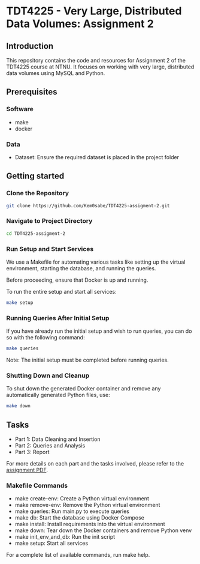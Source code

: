 # TDT4225 - Very Large, Distributed Data Volumes: Assignment 2

## Introduction
This repository contains the code and resources for Assignment 2 of the TDT4225 course at NTNU. It focuses on working with very large, distributed data volumes using MySQL and Python.

## Prerequisites

### Software
- make
- docker

### Data
- Dataset: Ensure the required dataset is placed in the project folder

## Getting started
### Clone the Repository
```bash
git clone https://github.com/Kem0sabe/TDT4225-assigment-2.git
```

### Navigate to Project Directory
```bash
cd TDT4225-assigment-2
```

### Run Setup and Start Services
We use a Makefile for automating various tasks like setting up the virtual environment, starting the database, and running the queries.

Before proceeding, ensure that Docker is up and running.

To run the entire setup and start all services:
```bash
make setup
```

### Running Queries After Initial Setup
If you have already run the initial setup and wish to run queries, you can do so with the following command:
```bash
make queries
```
Note: The initial setup must be completed before running queries.

### Shutting Down and Cleanup
To shut down the generated Docker container and remove any automatically generated Python files, use:
```bash
make down
```

## Tasks
- Part 1: Data Cleaning and Insertion
- Part 2: Queries and Analysis
- Part 3: Report

For more details on each part and the tasks involved, please refer to the [assignment PDF]([http://example.com/path/to/your/assignment.pdf](https://github.com/Kem0sabe/TDT4225-assignment-2/blob/main/Assignment-2-2023.pdf)).



### Makefile Commands
- make create-env: Create a Python virtual environment
- make remove-env: Remove the Python virtual environment
- make queries: Run main.py to execute queries
- make db: Start the database using Docker Compose
- make install: Install requirements into the virtual environment
- make down: Tear down the Docker containers and remove Python venv
- make init_env_and_db: Run the init script
- make setup: Start all services

For a complete list of available commands, run make help.



